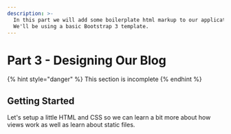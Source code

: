 ```yaml
---
description: >-
  In this part we will add some boilerplate html markup to our application.
  We'll be using a basic Bootstrap 3 template.
---
```


# Part 3 - Designing Our Blog

{% hint style="danger" %}
This section is incomplete
{% endhint %}

## Getting Started

Let's setup a little HTML and CSS so we can learn a bit more about how views work as well as learn about static files.



